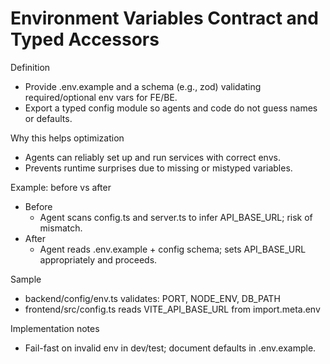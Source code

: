 # Environment Variables Contract and Typed Accessors

Definition

- Provide .env.example and a schema (e.g., zod) validating required/optional env vars for FE/BE.
- Export a typed config module so agents and code do not guess names or defaults.

Why this helps optimization

- Agents can reliably set up and run services with correct envs.
- Prevents runtime surprises due to missing or mistyped variables.

Example: before vs after

- Before
  - Agent scans config.ts and server.ts to infer API_BASE_URL; risk of mismatch.
- After
  - Agent reads .env.example + config schema; sets API_BASE_URL appropriately and proceeds.

Sample

- backend/config/env.ts validates: PORT, NODE_ENV, DB_PATH
- frontend/src/config.ts reads VITE_API_BASE_URL from import.meta.env

Implementation notes

- Fail-fast on invalid env in dev/test; document defaults in .env.example.
